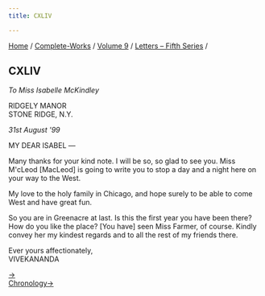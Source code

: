 ```yaml
---
title: CXLIV

---
```



[Home](../../../index.htm) / [Complete-Works](../../complete_works.htm)
/ [Volume 9](../volume_9_contents.htm) / [Letters – Fifth
Series](letters_fifth_series_contents.htm) /



## CXLIV

*To Miss Isabelle McKindley*

RIDGELY MANOR  
STONE RIDGE, N.Y.

*31st August '99*

MY DEAR ISABEL —

Many thanks for your kind note. I will be so, so glad to see you. Miss
M'cLeod \[MacLeod\] is going to write you to stop a day and a night here
on your way to the West.

My love to the holy family in Chicago, and hope surely to be able to
come West and have great fun.

So you are in Greenacre at last. Is this the first year you have been
there? How do you like the place? \[You have\] seen Miss Farmer, of
course. Kindly convey her my kindest regards and to all the rest of my
friends there.

Ever yours affectionately,  
VIVEKANANDA

[→](145_christina.htm)  
[Chronology→](../../volume_5/epistles_first_series/092_.htm)


